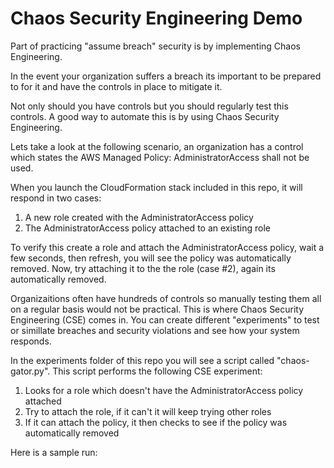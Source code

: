 # Chaos Security Engineering Demo

Part of practicing "assume breach" security is by implementing Chaos Engineering.  

In the event your organization suffers a breach its important to be prepared to for it and have the controls in place to mitigate it.

Not only should you have controls but you should regularly test this controls.  A good way to automate this is by using Chaos Security Engineering.

Lets take a look at the following scenario, an organization has a control which states the AWS Managed Policy: AdministratorAccess shall not be used.

When you launch the CloudFormation stack included in this repo, it will respond in two cases:
1. A new role created with the AdministratorAccess policy
1. The AdministratorAccess policy attached to an existing role

To verify this create a role and attach the AdministratorAccess policy, wait a few seconds, then refresh, you will see the policy was automatically removed.  Now, try attaching it to the the role (case #2), again its automatically removed.

Organizaitions often have hundreds of controls so manually testing them all on a regular basis would not be practical.  This is where Chaos Security Engineering (CSE) comes in.  You can create different "experiments" to test or simillate breaches and security violations and see how your system responds.

In the experiments folder of this repo you will see a script called "chaos-gator.py".  This script performs the following CSE experiment:
1. Looks for a role which doesn't have the AdministratorAccess policy attached
1. Try to attach the role, if it can't it will keep trying other roles
1. If it can attach the policy, it then checks to see if the policy was automatically removed

Here is a sample run:
